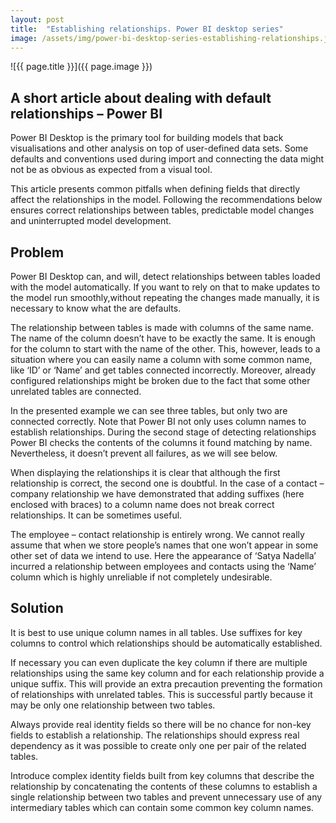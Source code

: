 ```yaml
---
layout: post
title:  "Establishing relationships. Power BI desktop series"
image: /assets/img/power-bi-desktop-series-establishing-relationships.jpg
---
```


![{{ page.title }}]({{ page.image }})

## A short article about dealing with default relationships – Power BI
Power BI Desktop is the primary tool for building models that back visualisations and other analysis on top of user-defined data sets. Some defaults and conventions used during import and connecting the data might not be as obvious as expected from a visual tool.

This article presents common pitfalls when defining fields that directly affect the relationships in the model. Following the recommendations below ensures correct relationships between tables, predictable model changes and uninterrupted model development.

## Problem
Power BI Desktop can, and will, detect relationships between tables loaded with the model automatically. If you want to rely on that to make updates to the model run smoothly,without repeating the changes made manually, it is necessary to know what the are defaults.

The relationship between tables is made with columns of the same name. The name of the column doesn’t have to be exactly the same. It is enough for the column to start with the name of the other. This, however, leads to a situation where you can easily name a column with some common name, like ‘ID’ or ‘Name’ and get tables connected incorrectly. Moreover, already configured relationships might be broken due to the fact that some other unrelated tables are connected.

In the presented example we can see three tables, but only two are connected correctly. Note that Power BI not only uses column names to establish relationships. During the second stage of detecting relationships Power BI checks the contents of the columns it found matching by name. Nevertheless, it doesn’t prevent all failures, as we will see below.

When displaying the relationships it is clear that although the first relationship is correct, the second one is doubtful. In the case of a contact – company relationship we have demonstrated that adding suffixes (here enclosed with braces) to a column name does not break correct relationships. It can be sometimes useful.

The employee – contact relationship is entirely wrong. We cannot really assume that when we store people’s names that one won’t appear in some other set of data we intend to use. Here the appearance of ‘Satya Nadella’ incurred a relationship between employees and contacts using the ‘Name’ column which is highly unreliable if not completely undesirable.


## Solution
It is best to use unique column names in all tables. Use suffixes for key columns to control which relationships should be automatically established.

If necessary you can even duplicate the key column if there are multiple relationships using the same key column and for each relationship provide a unique suffix. This will provide an extra precaution preventing the formation of relationships with unrelated tables. This is successful partly because it may be only one relationship between two tables.

Always provide real identity fields so there will be no chance for non-key fields to establish a relationship. The relationships should express real dependency as it was possible to create only one per pair of the related tables.

Introduce complex identity fields built from key columns that describe the relationship by concatenating the contents of these columns to establish a single relationship between two tables and prevent unnecessary use of any intermediary tables which can contain some common key column names.
